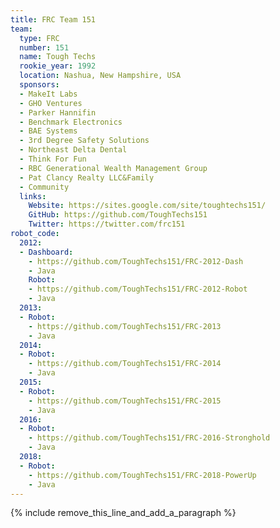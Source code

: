 ```yaml
---
title: FRC Team 151
team:
  type: FRC
  number: 151
  name: Tough Techs
  rookie_year: 1992
  location: Nashua, New Hampshire, USA
  sponsors:
  - MakeIt Labs
  - GHO Ventures
  - Parker Hannifin
  - Benchmark Electronics
  - BAE Systems
  - 3rd Degree Safety Solutions
  - Northeast Delta Dental
  - Think For Fun
  - RBC Generational Wealth Management Group
  - Pat Clancy Realty LLC&Family
  - Community
  links:
    Website: https://sites.google.com/site/toughtechs151/
    GitHub: https://github.com/ToughTechs151
    Twitter: https://twitter.com/frc151
robot_code:
  2012:
  - Dashboard:
    - https://github.com/ToughTechs151/FRC-2012-Dash
    - Java
    Robot:
    - https://github.com/ToughTechs151/FRC-2012-Robot
    - Java
  2013:
  - Robot:
    - https://github.com/ToughTechs151/FRC-2013
    - Java
  2014:
  - Robot:
    - https://github.com/ToughTechs151/FRC-2014
    - Java
  2015:
  - Robot:
    - https://github.com/ToughTechs151/FRC-2015
    - Java
  2016:
  - Robot:
    - https://github.com/ToughTechs151/FRC-2016-Stronghold
    - Java
  2018:
  - Robot:
    - https://github.com/ToughTechs151/FRC-2018-PowerUp
    - Java
---
```


{% include remove_this_line_and_add_a_paragraph %}